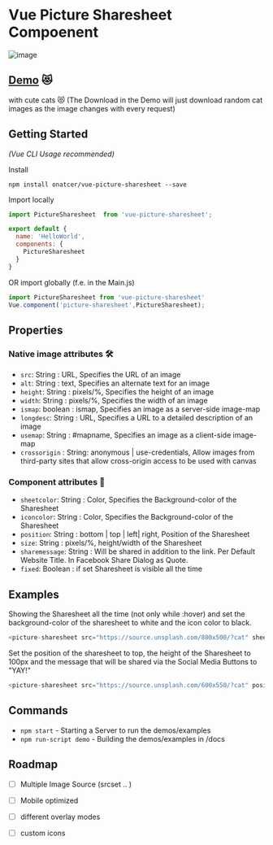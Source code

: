 # Vue Picture Sharesheet Compoenent
![image](https://thumbs.gfycat.com/KindSourHammerkop-size_restricted.gif)

## [Demo](https://onatcer.github.io/vue-picture-sharesheet/) 😻
with cute cats 😻
(The Download in the Demo will just download random cat images as the image changes with every request)

## Getting Started
*(Vue CLI Usage recommended)*

Install
```shell
npm install onatcer/vue-picture-sharesheet --save
```

Import locally
```javascript
import PictureSharesheet  from 'vue-picture-sharesheet';

export default {
  name: 'HelloWorld',
  components: {
    PictureSharesheet
  }
}
```

OR import globally (f.e. in the Main.js)
```javascript
import PictureSharesheet from 'vue-picture-sharesheet'
Vue.component('picture-sharesheet',PictureSharesheet);
```



## Properties
### Native image attributes 🛠
  - `src`: String : URL, Specifies the URL of an image
  - `alt`: String : text, Specifies an alternate text for an image
  - `height`: String : pixels/%, Specifies the height of an image
  - `width`: String : pixels/%, Specifies the width of an image
  - `ismap`: boolean : ismap, Specifies an image as a server-side image-map
  - `longdesc`: String : URL, Specifies a URL to a detailed description of an image
  - `usemap`: String : #mapname, Specifies an image as a client-side image-map
  - `crossorigin` : String:  anonymous | use-credentials, Allow images from third-party sites that allow cross-origin access to be used with canvas

### Component attributes 🎨
  - `sheetcolor`: String : Color, Specifies the Background-color of the Sharesheet
  - `iconcolor`: String : Color, Specifies the Background-color of the Sharesheet
  - `position`: String : bottom | top | left| right, Position of the Sharesheet
  - `size`: String : pixels/%, height/width of the Sharesheet
  - `sharemessage`: String : Will be shared in addition to the link. Per Default Website Title. In Facebook Share Dialog as Quote.
  - `fixed`: Boolean : if set Sharesheet is visible all the time

## Examples

Showing the Sharesheet all the time (not only while :hover) and set the background-color of the sharesheet to white and the icon color to black.
```javascript
<picture-sharesheet src="https://source.unsplash.com/800x500/?cat" sheetcolor="#FFF" iconcolor="#000" fixed/>
```

Set the position of the sharesheet to top, the height of the Sharesheet to 100px and the message that will be shared via the Social Media Buttons to "YAY!"
```javascript
<picture-sharesheet src="https://source.unsplash.com/600x550/?cat" position="top" size="100px" sharemessage="YAY!"/>
```

## Commands
- `npm start` - Starting a Server to run the demos/examples
- `npm run-script demo` - Building the demos/examples in /docs

<!---
## Commands from the Boilerplate
- `npm run clean` - Remove `lib/` directory
- `npm test` - Run tests with linting and coverage results.
- `npm test:only` - Run tests without linting or coverage.
- `npm test:watch` - You can even re-run tests on file changes!
- `npm test:prod` - Run tests with minified code.
- `npm run test:examples` - Test written examples on pure JS for better understanding module usage.
- `npm run lint` - Run ESlint with airbnb-config
- `npm run cover` - Get coverage report for your code.
- `npm run build` - Babel will transpile ES6 => ES5 and minify the code.
- `npm run prepublish` - Hook for npm. Do all the checks before publishing your module.
-->
## Roadmap
- [ ] Multiple Image Source (srcset .. )
- [ ] Mobile optimized
- [ ] different overlay modes
- [ ] custom icons


